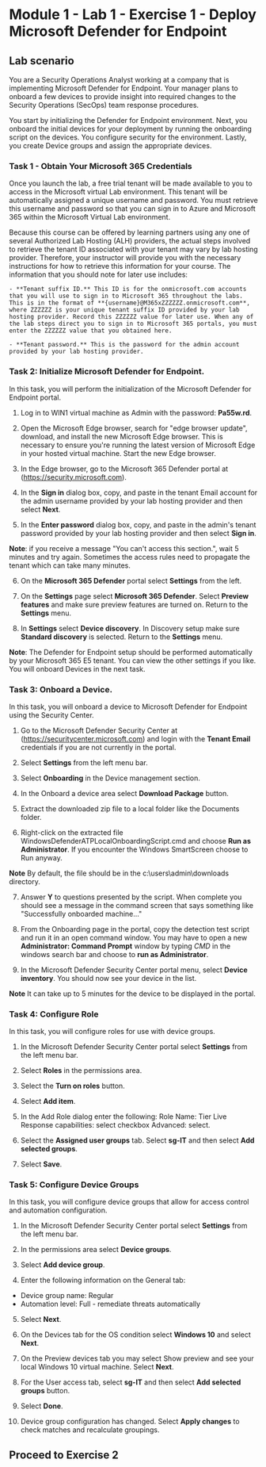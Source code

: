 # Module 1 - Lab 1 - Exercise 1 - Deploy Microsoft Defender for Endpoint

## Lab scenario

You are a Security Operations Analyst working at a company that is implementing Microsoft Defender for Endpoint. Your manager plans to onboard a few devices to provide insight into required changes to the Security Operations (SecOps) team response procedures.

You start by initializing the Defender for Endpoint environment. Next, you onboard the initial devices for your deployment by running the onboarding script on the devices. You configure security for the environment. Lastly, you create Device groups and assign the appropriate devices.

### Task 1 - Obtain Your Microsoft 365 Credentials

Once you launch the lab, a free trial tenant will be made available to you to access in the Microsoft virtual Lab environment. This tenant will be automatically assigned a unique username and password. You must retrieve this username and password so that you can sign in to Azure and Microsoft 365 within the Microsoft Virtual Lab environment. 

Because this course can be offered by learning partners using any one of several Authorized Lab Hosting (ALH) providers, the actual steps involved to retrieve the tenant ID associated with your tenant may vary by lab hosting provider. Therefore, your instructor will provide you with the necessary instructions for how to retrieve this information for your course. The information that you should note for later use includes:

	- **Tenant suffix ID.** This ID is for the onmicrosoft.com accounts that you will use to sign in to Microsoft 365 throughout the labs. This is in the format of **{username}@M365xZZZZZZ.onmicrosoft.com**, where ZZZZZZ is your unique tenant suffix ID provided by your lab hosting provider. Record this ZZZZZZ value for later use. When any of the lab steps direct you to sign in to Microsoft 365 portals, you must enter the ZZZZZZ value that you obtained here.
    
	- **Tenant password.** This is the password for the admin account provided by your lab hosting provider.
	

### Task 2: Initialize Microsoft Defender for Endpoint.

In this task, you will perform the initialization of the Microsoft Defender for Endpoint portal.

1. Log in to WIN1 virtual machine as Admin with the password: **Pa55w.rd**.  

2. Open the Microsoft Edge browser, search for "edge browser update", download, and install the new Microsoft Edge browser. This is necessary to ensure you're running the latest version of Microsoft Edge in your hosted virtual machine. Start the new Edge browser.

3. In the Edge browser, go to the Microsoft 365 Defender portal at (https://security.microsoft.com).

4. In the **Sign in** dialog box, copy, and paste in the tenant Email account for the admin username provided by your lab hosting provider and then select **Next**.

5. In the **Enter password** dialog box, copy, and paste in the admin's tenant password provided by your lab hosting provider and then select **Sign in**.

**Note**: if you receive a message "You can't access this section.",  wait 5 minutes and try again.  Sometimes the access rules need to propagate the tenant which can take many minutes.  

6. On the **Microsoft 365 Defender** portal select **Settings** from the left.

7. On the **Settings** page select **Microsoft 365 Defender**.  Select **Preview features** and make sure preview features are turned on. Return to the **Settings** menu.

8. In **Settings** select **Device discovery**.  In Discovery setup make sure **Standard discovery** is selected.  Return to the **Settings** menu.

**Note**: The Defender for Endpoint setup should be performed automatically by your Microsoft 365 E5 tenant.  You can view the other settings if you like.  You will onboard Devices in the next task.  

### Task 3: Onboard a Device.

In this task, you will onboard a device to Microsoft Defender for Endpoint using the Security Center.

1. Go to the Microsoft Defender Security Center at (https://securitycenter.microsoft.com) and login with the **Tenant Email** credentials if you are not currently in the portal.

2. Select **Settings** from the left menu bar.

3. Select **Onboarding** in the Device management section.

4. In the Onboard a device area select **Download Package** button.

5. Extract the downloaded zip file to a local folder like the Documents folder.

6. Right-click on the extracted file WindowsDefenderATPLocalOnboardingScript.cmd and choose **Run as Administrator**.  If you encounter the Windows SmartScreen choose to Run anyway.

**Note** By default, the file should be in the c:\users\admin\downloads directory.
    
7. Answer **Y** to questions presented by the script. When complete you should see a message in the command screen that says something like "Successfully onboarded machine..." 

8. From the Onboarding page in the portal, copy the detection test script and run it in an open command window.  You may have to open a new **Administrator: Command Prompt** window by typing *CMD* in the windows search bar and choose to **run as Administrator**.

9. In the Microsoft Defender Security Center portal menu, select **Device inventory**. You should now see your device in the list.

**Note** It can take up to 5 minutes for the device to be displayed in the portal.


### Task 4: Configure Role

In this task, you will configure roles for use with device groups.

1. In the Microsoft Defender Security Center portal select **Settings** from the left menu bar. 

2. Select **Roles** in the permissions area.

3. Select the **Turn on roles** button.

4. Select **Add item**.

5. In the Add Role dialog enter the following:
    Role Name: Tier
    Live Response capabilities: select checkbox
    Advanced: select.

6. Select the **Assigned user groups** tab. Select **sg-IT** and then select **Add selected groups**.

7. Select **Save**.


### Task 5: Configure Device Groups

In this task, you will configure device groups that allow for access control and automation configuration.

1. In the Microsoft Defender Security Center portal select **Settings** from the left menu bar. 

2. In the permissions area select **Device groups**.

3. Select **Add device group**.

4. Enter the following information on the General tab:

- Device group name: Regular
- Automation level: Full - remediate threats automatically

5. Select **Next**.

6. On the Devices tab for the OS condition select **Windows 10** and select **Next**.

7. On the Preview devices tab you may select Show preview and see your local Windows 10 virtual machine.  Select **Next**.

8. For the User access tab, select **sg-IT** and then select **Add selected groups** button.

9. Select **Done**.

10. Device group configuration has changed. Select **Apply changes** to check matches and recalculate groupings.


## Proceed to Exercise 2

